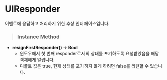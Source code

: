 # UIResponder
이벤트에 응답하고 처리하기 위한 추상 인터페이스입니다.

> ### Instance Method
* **resignFirstResponder() -> Bool**
    - 윈도우에서 첫 번째 responder로서의 상태를 포기하도록 요청받았음을 해당 객체에게 알립니다.
    - 디폴트 값은 true, 현재 상태를 포기하지 않게 하려면 false를 리턴할 수 있습니다.